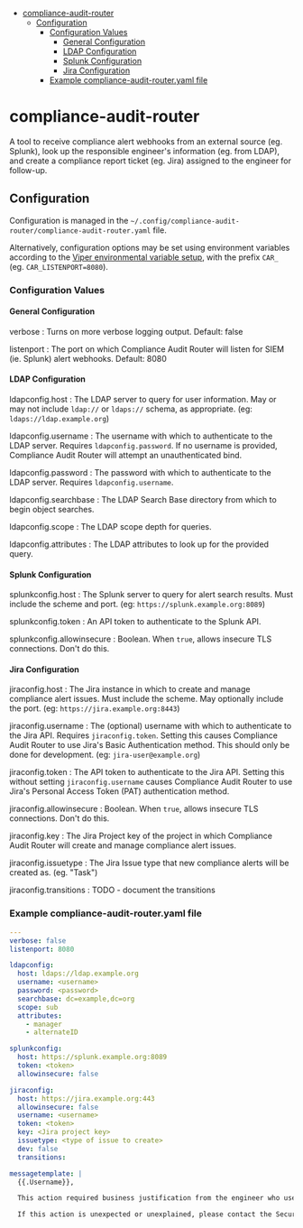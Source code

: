 <!-- START doctoc generated TOC please keep comment here to allow auto update -->
<!-- DON'T EDIT THIS SECTION, INSTEAD RE-RUN doctoc TO UPDATE -->

- [compliance-audit-router](#compliance-audit-router)
  - [Configuration](#configuration)
    - [Configuration Values](#configuration-values)
      - [General Configuration](#general-configuration)
      - [LDAP Configuration](#ldap-configuration)
      - [Splunk Configuration](#splunk-configuration)
      - [Jira Configuration](#jira-configuration)
    - [Example compliance-audit-router.yaml file](#example-compliance-audit-routeryaml-file)

<!-- END doctoc generated TOC please keep comment here to allow auto update -->

# compliance-audit-router

A tool to receive compliance alert webhooks from an external source (eg. Splunk), look up the responsible engineer's information (eg. from LDAP), and create a compliance report ticket (eg. Jira) assigned to the engineer for follow-up.

## Configuration

Configuration is managed in the `~/.config/compliance-audit-router/compliance-audit-router.yaml` file.

Alternatively, configuration options may be set using environment variables according to the [Viper environmental variable setup](https://github.com/spf13/viper#working-with-environment-variables), with the prefix `CAR_` (eg. `CAR_LISTENPORT=8080`).

### Configuration Values

#### General Configuration 

verbose
: Turns on more verbose logging output. Default: false

listenport
: The port on which Compliance Audit Router will listen for SIEM (ie. Splunk) alert webhooks. Default: 8080

#### LDAP Configuration

ldapconfig.host
: The LDAP server to query for user information. May or may not include `ldap://` or `ldaps://` schema, as appropriate. (eg: `ldaps://ldap.example.org`)

ldapconfig.username
: The username with which to authenticate to the LDAP server. Requires `ldapconfig.password`. If no username is provided, Compliance Audit Router will attempt an unauthenticated bind.

ldapconfig.password
: The password with which to authenticate to the LDAP server. Requires `ldapconfig.username`.

ldapconfig.searchbase
: The LDAP Search Base directory from which to begin object searches.

ldapconfig.scope
: The LDAP scope depth for queries.

ldapconfig.attributes
: The LDAP attributes to look up for the provided query.

#### Splunk Configuration

splunkconfig.host
: The Splunk server to query for alert search results. Must include the scheme and port. (eg: `https://splunk.example.org:8089`)

splunkconfig.token
: An API token to authenticate to the Splunk API.

splunkconfig.allowinsecure
: Boolean. When `true`, allows insecure TLS connections. Don't do this.

#### Jira Configuration

jiraconfig.host
: The Jira instance in which to create and manage compliance alert issues. Must include the scheme. May optionally include the port. (eg: `https://jira.example.org:8443`)

jiraconfig.username
: The (optional) username with which to authenticate to the Jira API. Requires `jiraconfig.token`. Setting this causes Compliance Audit Router to use Jira's Basic Authentication method. This should only be done for development. (eg: `jira-user@example.org`)

jiraconfig.token
: The API token to authenticate to the Jira API. Setting this without setting `jiraconfig.username` causes Compliance Audit Router to use Jira's Personal Access Token (PAT) authentication method.

jiraconfig.allowinsecure
: Boolean. When `true`, allows insecure TLS connections. Don't do this.

jiraconfig.key
: The Jira Project key of the project in which Compliance Audit Router will create and manage compliance alert issues.

jiraconfig.issuetype
: The Jira Issue type that new compliance alerts will be created as. (eg. "Task")

jiraconfig.transitions
: TODO - document the transitions


### Example compliance-audit-router.yaml file

```yaml
---
verbose: false
listenport: 8080

ldapconfig:
  host: ldaps://ldap.example.org
  username: <username>
  password: <password>
  searchbase: dc=example,dc=org
  scope: sub
  attributes:
    - manager
    - alternateID

splunkconfig:
  host: https://splunk.example.org:8089
  token: <token>
  allowinsecure: false

jiraconfig:
  host: https://jira.example.org:443
  allowinsecure: false
  username: <username>
  token: <token>
  key: <Jira project key>
  issuetype: <type of issue to create>
  dev: false
  transitions:

messagetemplate: |
  {{.Username}},

  This action required business justification from the engineer who used this access, and management approval.

  If this action is unexpected or unexplained, please contact the Security team immediately for further investigation.
```
